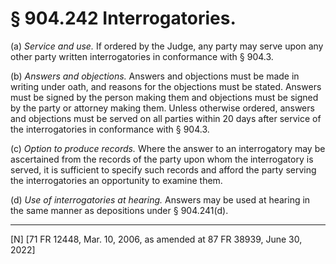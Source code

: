 # § 904.242   Interrogatories.

(a) *Service and use.* If ordered by the Judge, any party may serve upon any other party written interrogatories in conformance with § 904.3.


(b) *Answers and objections.* Answers and objections must be made in writing under oath, and reasons for the objections must be stated. Answers must be signed by the person making them and objections must be signed by the party or attorney making them. Unless otherwise ordered, answers and objections must be served on all parties within 20 days after service of the interrogatories in conformance with § 904.3.


(c) *Option to produce records.* Where the answer to an interrogatory may be ascertained from the records of the party upon whom the interrogatory is served, it is sufficient to specify such records and afford the party serving the interrogatories an opportunity to examine them. 


(d) *Use of interrogatories at hearing.* Answers may be used at hearing in the same manner as depositions under § 904.241(d).



---

[N] [71 FR 12448, Mar. 10, 2006, as amended at 87 FR 38939, June 30, 2022]




